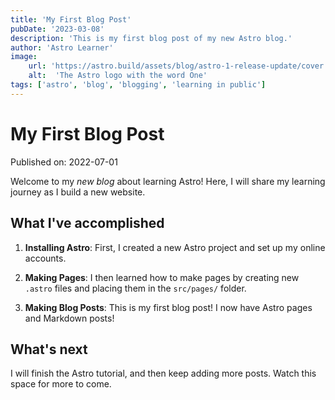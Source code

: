 ```yaml
---
title: 'My First Blog Post'
pubDate: '2023-03-08'
description: 'This is my first blog post of my new Astro blog.'
author: 'Astro Learner'
image: 
    url: 'https://astro.build/assets/blog/astro-1-release-update/cover.jpeg'
    alt:  'The Astro logo with the word One'
tags: ['astro', 'blog', 'blogging', 'learning in public']
---
```

# My First Blog Post

Published on: 2022-07-01

Welcome to my _new blog_ about learning Astro! Here, I will share my learning journey as I build a new website.

## What I've accomplished

1. **Installing Astro**: First, I created a new Astro project and set up my online accounts.

2. **Making Pages**: I then learned how to make pages by creating new `.astro` files and placing them in the `src/pages/` folder.

3. **Making Blog Posts**: This is my first blog post! I now have Astro pages and Markdown posts!

## What's next

I will finish the Astro tutorial, and then keep adding more posts. Watch this space for more to come.